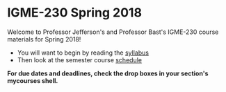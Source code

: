 # IGME-230 Spring 2018
Welcome to Professor Jefferson's and Professor Bast's IGME-230 course materials for Spring 2018!
- You will want to begin by reading the [syllabus](syllabus.md)
- Then look at the semester course [schedule](schedule.md)

**For due dates and deadlines, check the drop boxes in your section's mycourses shell.**
